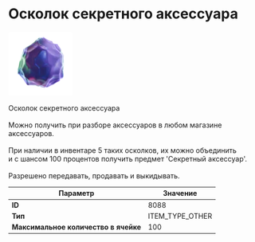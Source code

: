 # Осколок секретного аксессуара

![Item Image](../img/8088.webp?raw=true)

Осколок секретного аксессуара<br><br>Можно получить при разборе аксессуаров в любом магазине аксессуаров.<br><br>При наличии в инвентаре 5 таких осколков, их можно объединить<br>и с шансом 100 процентов получить предмет 'Секретный аксессуар'.<br><br>Разрешено передавать, продавать и выкидывать.


| Параметр | Значение |
|----------|----------|
| **ID** | 8088 |
| **Тип** | ITEM_TYPE_OTHER |
| **Максимальное количество в ячейке** | 100 |

